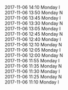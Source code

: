 2017-11-06 14:10 Monday  I  
2017-11-06 13:50 Monday  N  
2017-11-06 13:45 Monday  I  
2017-11-06 13:30 Monday  N  
2017-11-06 13:05 Monday  I  
2017-11-06 12:45 Monday  N  
2017-11-06 12:40 Monday  I  
2017-11-06 12:10 Monday  N  
2017-11-06 12:05 Monday  I  
2017-11-06 12:00 Monday  N  
2017-11-06 11:55 Monday  I  
2017-11-06 11:35 Monday  N  
2017-11-06 11:30 Monday  I  
2017-11-06 11:25 Monday  N  
2017-11-06 11:10 Monday  I  
